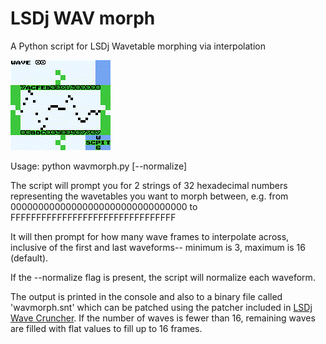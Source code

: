 # LSDj WAV morph
A Python script for LSDj Wavetable morphing via interpolation

![bgb.gif](bgb.gif)

Usage: python wavmorph.py [--normalize]

The script will prompt you for 2 strings of 32 hexadecimal numbers representing the wavetables you want to morph between, e.g. from 00000000000000000000000000000000 to FFFFFFFFFFFFFFFFFFFFFFFFFFFFFFFF

It will then prompt for how many wave frames to interpolate across, inclusive of the first and last waveforms-- minimum is 3, maximum is 16 (default).

If the --normalize flag is present, the script will normalize each waveform.

The output is printed in the console and also to a binary file called 'wavmorph.snt' which can be patched using the patcher included in [LSDj Wave Cruncher](https://github.com/iLambda/lsdj-wave-cruncher). If the number of waves is fewer than 16, remaining waves are filled with flat values to fill up to 16 frames.
